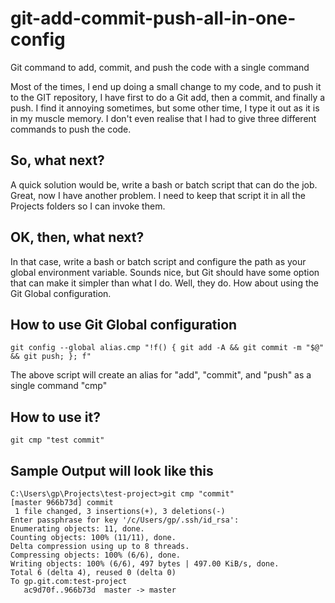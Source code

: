 # git-add-commit-push-all-in-one-config
Git command to add, commit, and push the code with a single command

Most of the times, I end up doing a small change to my code, and to push it to the GIT repository, I have first to do a Git add, then a commit, and finally a push. I find it annoying sometimes, but some other time, I type it out as it is in my muscle memory. I don't even realise that I had to give three different commands to push the code. 

## So, what next?
A quick solution would be, write a bash or batch script that can do the job. Great, now I have another problem. I need to keep that script it in all the Projects folders so I can invoke them.

## OK, then, what next?
In that case, write a bash or batch script and configure the path as your global environment variable. Sounds nice, but Git should have some option that can make it simpler than what I do. Well, they do. How about using the Git Global configuration.

## How to use Git Global configuration
```
git config --global alias.cmp "!f() { git add -A && git commit -m "$@" && git push; }; f"
```
The above script will create an alias for "add", "commit", and "push" as a single command "cmp"

## How to use it?
```
git cmp "test commit"
```

## Sample Output will look like this
```
C:\Users\gp\Projects\test-project>git cmp "commit"
[master 966b73d] commit
 1 file changed, 3 insertions(+), 3 deletions(-)
Enter passphrase for key '/c/Users/gp/.ssh/id_rsa':
Enumerating objects: 11, done.
Counting objects: 100% (11/11), done.
Delta compression using up to 8 threads.
Compressing objects: 100% (6/6), done.
Writing objects: 100% (6/6), 497 bytes | 497.00 KiB/s, done.
Total 6 (delta 4), reused 0 (delta 0)
To gp.git.com:test-project
   ac9d70f..966b73d  master -> master
```
